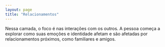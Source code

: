 ```yaml
---
layout: page
title: "Relacionamentos"
---
```


Nessa camada, o foco é nas interações com os outros. A pessoa começa a explorar como suas emoções e identidade afetam e são afetadas por relacionamentos próximos, como familiares e amigos.